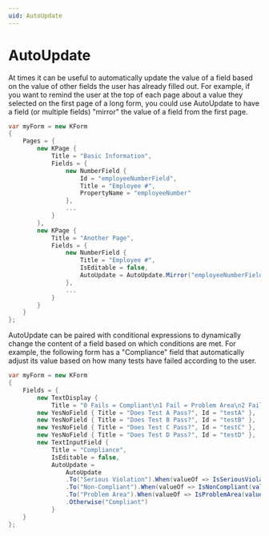 ```yaml
---
uid: AutoUpdate
---
```

# AutoUpdate

At times it can be useful to automatically update the value of a field based on the value of other fields the user has already filled out. For example, if you want to remind the user at the top of each page about a value they selected on the first page of a long form, you could use AutoUpdate to have a field (or multiple fields) "mirror" the value of a field from the first page.

```csharp
var myForm = new KForm
{
    Pages = {
        new KPage {
            Title = "Basic Information",
            Fields = {
                new NumberField {
                    Id = "employeeNumberField",
                    Title = "Employee #",
                    PropertyName = "employeeNumber"
                },
                ...
            }
        },
        new KPage {
            Title = "Another Page",
            Fields = {
                new NumberField {
                    Title = "Employee #",
                    IsEditable = false,
                    AutoUpdate = AutoUpdate.Mirror("employeeNumberField")
                },
                ...
            }
        }
    }
};
```

AutoUpdate can be paired with conditional expressions to dynamically change the content of a field based on which conditions are met. For example, the following form has a "Compliance" field that automatically adjust its value based on how many tests have failed according to the user.


```csharp
var myForm = new KForm
{
    Fields = {
        new TextDisplay {
            Title = "0 Fails = Compliant\n1 Fail = Problem Area\n2 Fails = Non-Compliant\n3+ Fails = Serious Violation" },
        new YesNoField { Title = "Does Test A Pass?", Id = "testA" },
        new YesNoField { Title = "Does Test B Pass?", Id = "testB" },
        new YesNoField { Title = "Does Test C Pass?", Id = "testC" },
        new YesNoField { Title = "Does Test D Pass?", Id = "testD" },
        new TextInputField {
            Title = "Compliance",
            IsEditable = false,
            AutoUpdate =
                AutoUpdate
                .To("Serious Violation").When(valueOf => IsSeriousViolation(valueOf("testA"), valueOf("testB"), valueOf("testC")))
                .To("Non-Compliant").When(valueOf => IsNonCompliant(valueOf("testA"), valueOf("testB"), valueOf("testC")))
                .To("Problem Area").When(valueOf => IsProblemArea(valueOf("testA"), valueOf("testB"), valueOf("testC")))
                .Otherwise("Compliant")
            }
    }
};
```

